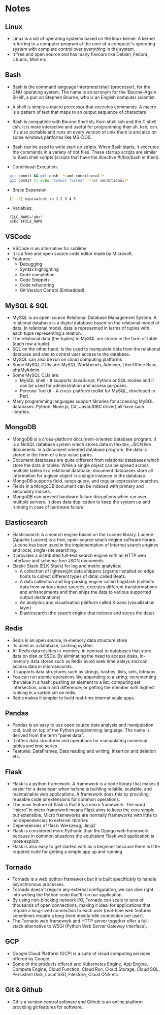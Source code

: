 # Notes

## Linux 
  - Linux is a set of operating systems based on the linux kernel. A kernel
  referring to a computer program at the core of a computer's operating system
  with complete control over everything in the system.
  - It free and open source and has many flavours like Debian, Fedora, Ubuntu,
  Mint etc.

## Bash
  - Bash is the command language interpreter/shell (processor), for the GNU
  operating system. The name is an acronym for the ‘Bourne-Again SHell’, a pun
  on Stephen Bourne, who is an English computer scientist.
  - A shell is simply a macro processor that executes commands. A macro is a
  pattern of text that maps to an output sequence of characters

  - Bash is compatible with Bourne Shell sh, Korn shell ksh and the C shell
  csh. It is more interactive and useful for programming than sh, ksh, csh.
  It's also portable and runs on every version of unix there is and also on
  some windows platforms like MS-DOS.

  - Bash can be used to write start up stripts. When Bash starts, it
  executes the commands in a variety of dot files. These startup scripts are
  similar to Bash shell scripts (scripts that have the directive #!/bin/bash
  in them).
  
  - Conditional Execution:
    
  ```sh
    git commit && git push  *(and conditional)*
    git commit || echo "Commit failed"  *(or conditional)*
  ```
  
  - Brace Expansion
    
  ```sh
    {1..5} equivalent to 1 2 3 4 5
  ```
  
  - Variables:
    
  ```
    FILE_NAME="abc"
    echo $FILE_NAME
  ```

## VSCode
  - VSCode is an alternative for sublime.
  - It is a free and open source code editor made by Microsoft. 
  - Features:
    - Debugging
    - Syntax highlighting
    - Code completion
    - Code Snippets
    - Code refactoring
    - Git Version Control (Embedded).
  
## MySQL & SQL
  - MySQL is an open-source Relational Database Management System. A relational
  database is a digital database based on the relational model of data. In
  relational model, data is represented in terms of tuples with each tuple
  representing a relation.
  - The relational data (the tuples) in MySQL are stored in the form of table 
  (each row a tuple).
  - SQL on the other hand, is the used to manipulate data from the relational
  database and also to control user access to the database.
  - MySQL can also be run on cloud computing platforms
  - Some MySQL GUIs are: MySQL Workbench, Adminer, LibreOffice Base, phpMyAdmin
  - Some MySQL CLIs are: 
    - MySQL shell - It supports JavaScript, Python or SQL modes and it can be used for administration and access purposes.
    - Percona Toolkit - A cross-platform toolkit for MySQL, developed in Perl.
  - Many programming languages support libraries for accessing MySQL databases.
  Python, Node.js, C#, Java(JDBC driver) all have such libraries.

## MongoDB
  - MongoDB is a cross-platform document-oriented database program. It is a
  NoSQL database system which stores data in flexible, JSON like documents. In
  a document oriented database program, the data is stored in the form of a
  key-value parirs.
  - Document databases are quite different from relational databases which
  store the data in tables. While a single object can be spread across
  multiple tables in a relational database, document databases store all  
  information for a given object in a single instance in the database.
  - MongoDB supports field, range query, and regular-expression searches.
  - Fields in a MongoDB document can be indexed with primary and secondary indices.
  - MongoDB can prevent hardware failure disruptions when run over multiple
  servers. It does data duplication to keep the system up and running in case
  of hardware failure.

## Elasticsearch
  - Elasticsearch is a search engine based on the Lucene library. Lucene 
  (Apache Lucene) is a free, open-source seach engine software library. Lucene
  has been used in the implementation of Internet search engines and local,
  single-site searching.
  - It provides a distributed full-text search engine with an HTTP web interface and schema-free JSON documents
  - Elastic Stack (ELK Stack) for log and metric analytics:
    - A collection of lightweight data shippers (agents installed on edge hosts
    to collect different types of data) called Beats. 
    - A data collection and log-parsing engine called Logstash (collects data from various input sources, executes different transformations and enhancements and then ships the data to various supported output destinations)
    - An analytics and visualisation platform called Kibana (visualization layer)
    - Elasticsearch (the search engine that indexes and stores the data)

## Redis
  - Redis is an open source, in-memory data structure store
  - Its used as a database, caching system.
  - All Redis data resides in-memory, in contrast to databases that store data on disk or SSDs. By eliminating the need to access disks, in-memory data stores such as Redis avoid seek time delays and can access data in microseconds.
  - It supports data structures such as strings, hashes, lists, sets, bitmaps.
  - You can run atomic operations like appending to a string; incrementing the
  value in a hash; pushing an element to a list; computing set intersection,
  union and difference; or getting the member with highest ranking in a sorted
  set on redis.
  - Redis makes it simpler to build real-time internet scale apps.

## Pandas
  - Pandas is an easy to use open source data analysis and manipulation tool,
  built on top of the Python programming language. The name is derived from the term "panel data".
  - It offers data structures and operations for manipulating numerical tables
  and time series
  - Features: DataFrames, Data reading and writing, Insertion and deletion etc.

## Flask
  - Flask is a python framework. A framework is a code library that makes it
  easier for a developer when he/she is building reliable, scalable, and
  maintainable web applications. A framework does this by providing reusable
  code or extensions for common operations.
  - The main feature of flask is that it's a micro framework. The word “micro”
  in micro framework means Flask aims to keep the core simple but extensible.
  Micro frameworks are normally frameworks with little to no dependencies to
  external libraries
  - Dependensies of flask: Werkzeug, Jinja2
  - Flask is considered more Pythonic than the Django web framework because in common situations the equivalent Flask web application is more explicit.
  - Flask is also easy to get started with as a beginner because there is
  little required code for getting a simple app up and running.

## Tornado
  - Tornado is a web python framework but it is built specifically to handle
  asynchronous processes.
  - Tornado doesn't require any external configuration, we can dive right into
  writing the Python code that'll run our application.
  - By using non-blocking network I/O, Tornado can scale to tens of thousands
  of open connections, making it ideal for applications that require a
  long-lived connection to each user (real-time web features sometimes require
  a long-lived mostly-idle connection per user).
  - The Tornado web framework and HTTP server together offer a full-stack
  alternative to WSGI (Python Web Server Gateway Interface).


## GCP
  - Google Cloud Platform (GCP) is a suite of cloud computing services offered
  by Google.
  - Some of the products offered are: Kubernetes Engine, App Engine, Compute
  Engine, Cloud Function, Cloud Run, Cloud Storage, Cloud SQL, Persistent Disk,
  Local SSD, Filestore, Cloud DNS etc.

## Git & Github
  - Git is a version control software and Github is an online platform
  providing git features for software.
